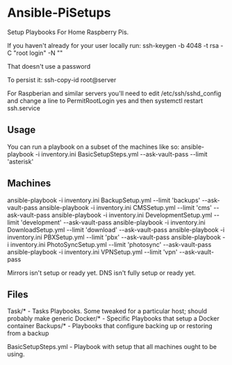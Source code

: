 # Ansible-PiSetups
Setup Playbooks For Home Raspberry Pis.

If you haven't already for your user locally run: ssh-keygen -b 4048 -t rsa -C "root login" -N ""

That doesn't use a password

To persist it: ssh-copy-id root@server

For Raspberian and similar servers you'll need to edit /etc/ssh/sshd_config
and change a line to PermitRootLogin yes
and then systemctl restart ssh.service

## Usage
You can run a playbook on a subset of the machines like so:
ansible-playbook -i inventory.ini BasicSetupSteps.yml --ask-vault-pass --limit 'asterisk'

## Machines
ansible-playbook -i inventory.ini BackupSetup.yml --limit 'backups' --ask-vault-pass
ansible-playbook -i inventory.ini CMSSetup.yml --limit 'cms' --ask-vault-pass
ansible-playbook -i inventory.ini DevelopmentSetup.yml --limit 'development' --ask-vault-pass
ansible-playbook -i inventory.ini DownloadSetup.yml --limit 'download' --ask-vault-pass
ansible-playbook -i inventory.ini PBXSetup.yml --limit 'pbx' --ask-vault-pass
ansible-playbook -i inventory.ini PhotoSyncSetup.yml --limit 'photosync' --ask-vault-pass
ansible-playbook -i inventory.ini VPNSetup.yml --limit 'vpn' --ask-vault-pass

Mirrors isn't setup or ready yet.
DNS isn't fully setup or ready yet.

## Files
Task/* - Tasks Playbooks.  Some tweaked for a particular host; should probably make generic
Docker/* - Specific Playbooks that setup a Docker container
Backups/* - Playbooks that configure backing up or restoring from a backup

BasicSetupSteps.yml - Playbook with setup that all machines ought to be using.
